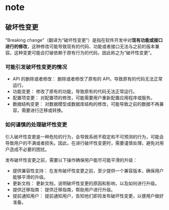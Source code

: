 # note

## 破坏性变更

"Breaking change"（翻译为“破坏性变更”）是指在软件开发中对**现有功能或接口进行的修改**，这种修改可能导致现有的代码、功能或者接口无法与之前的版本兼容。这种变更可能会打破依赖于原有行为的代码，因此称之为“破坏性变更”。

### 可能引发破坏性变更的情况

- API 的删除或者修改： 删除或者修改了原有的 API，导致原有的代码无法正常运行。
- 功能变更： 修改了原有的功能，导致原有的代码无法正常运行。
- 配置项变更： 对配置项的修改，可能需要用户重新配置应用程序或服务。
- 数据结构变更： 对数据模型或数据库结构的修改，可能导致之前的数据不再兼容，需要进行迁移或转换。

### 如何谨慎的处理破坏性变更

引入破坏性变更是一种危险的行为，会导致系统不稳定和不可预测的行为，可能会导致用户的不满或者损失。因此，在进行破坏性变更时，需要谨慎处理，避免对用户造成不必要的困扰。

发布破坏性变更之前，需要以下操作确保用户能尽可能平滑的升级：

- 提供兼容性支持： 在发布破坏性变更之前，至少提供一个兼容版本，确保用户能够平滑的升级。
- 更新文档： 更新文档，说明破坏性变更的原因和影响，以及如何进行升级。
- 提供迁移指南： 提供迁移指南，帮助用户进行升级。
- 提前通知用户： 提前通知用户，告知他们即将发布破坏性变更，以便用户做好准备。
